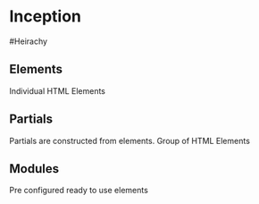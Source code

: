 Inception
=========


#Heirachy

## Elements

Individual HTML Elements

## Partials
Partials are constructed from elements. Group of HTML Elements

## Modules

Pre configured ready to use elements

